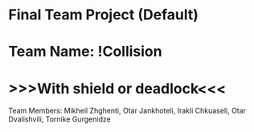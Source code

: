 # Final Team Project (Default)

# Team Name: !Collision

 # >>>With shield or deadlock<<<

Team Members: 
Mikheil Zhghenti, 
Otar Jankhoteli, 
Irakli Chkuaseli, 
Otar Dvalishvili, 
Tornike Gurgenidze
